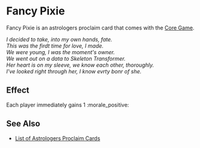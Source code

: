 # Fancy Pixie

Fancy Pixie is an astrologers proclaim card that comes with the [Core Game](../content.md).

*I decided to take, into my own hands, fate.<br>This was the firdt time for love, I made.<br>We were young, I was the moment's owner.<br>We went out on a data to Skeleton Transformer.<br>Her heart is on my sleeve, we know each other, thoroughly.<br>I've looked right through her, I know evrty bonr of she.*


## Effect

Each player immediately gains 1 :morale_positive:


## See Also

- [List of Astrologers Proclaim Cards](index.md)
